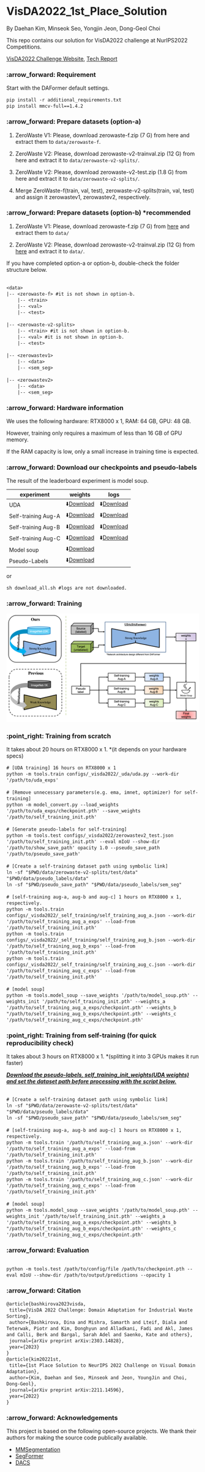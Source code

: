 
# VisDA2022_1st_Place_Solution

By Daehan Kim, Minseok Seo, Yongjin Jeon, Dong-Geol Choi

This repo contains our solution for VisDA2022 challenge at NurIPS2022 Competitions.

[VisDA2022 Challenge Website](https://ai.bu.edu/visda-2022/), [Tech Report](https://arxiv.org/abs/2211.14596)

<h3>:arrow_forward: Requirement</h3>

  Start with the DAFormer default settings.

  ```shell
  pip install -r additional_requirements.txt
  pip install mmcv-full==1.4.2
  ```
  
<h3>:arrow_forward: Prepare datasets (option-a)</h3>

  1. ZeroWaste V1: Please, download zerowaste-f.zip (7 G) from here and extract them to <code>data/zerowaste-f</code>.

  2. ZeroWaste V2: Please, download zerowaste-v2-trainval.zip (12 G) from here and extract it to <code>data/zerowaste-v2-splits/</code>.

  3. ZeroWaste V2: Please, download zerowaste-v2-test.zip (1.8 G) from here and extract it to <code>data/zerowaste-v2-splits/</code>.

  4. Merge ZeroWaste-f(train, val, test), zerowaste-v2-splits(train, val, test) and assign it zerowastev1, zerowastev2, respectively.
  
  
<h3>:arrow_forward: Prepare datasets (option-b) *recommended</h3>

  1. ZeroWaste V1: Please, download zerowaste-f.zip (7 G) from <a href="https://drive.google.com/drive/folders/1dhFVzGCzguPJ7OY5HYkMpBm7eUziiI2C?usp=share_link" target="_blank">here</a> and extract them to <code>data/</code>

  2. ZeroWaste V2: Please, download zerowaste-v2-trainval.zip (12 G) from <a href="https://drive.google.com/drive/folders/1G7KqYfMVS0OwcZeAROsRyHIG4XGPi9Oa?usp=share_link" target="_blank">here</a> and extract it to <code>data/</code>.

If you have completed option-a or option-b, double-check the folder structure below.

```shell

<data>
|-- <zerowaste-f> #it is not shown in option-b.
    |-- <train>
    |-- <val>
    |-- <test>
    
|-- <zerowaste-v2-splits>
    |-- <train> #it is not shown in option-b.
    |-- <val> #it is not shown in option-b.
    |-- <test>
    
|-- <zerowastev1>
    |-- <data>
    |-- <sem_seg>
  
|-- <zerowastev2>
    |-- <data>
    |-- <sem_seg>

```
  
<h3> :arrow_forward: Hardware information </h3>

We uses the following hardware: RTX8000 x 1, RAM: 64 GB, GPU: 48 GB.

However, training only requires a maximum of less than 16 GB of GPU memory.

If the RAM capacity is low, only a small increase in training time is expected.

<h3> :arrow_forward: Download our checkpoints and pseudo-labels</h3>

The result of the leaderboard experiment is model soup.

|experiment|weights|logs|
|------|---|---|
|UDA|:arrow_down:<a href="https://drive.google.com/file/d/16WT_jfTiYTiz0P8RNJVvwc1JiwlA2u5a/view?usp=share_link" target="_blank">Download</a>|:arrow_down:<a href="https://drive.google.com/file/d/1_ROTiRY1azWxWYCbMysm2n58s_za4n-m/view?usp=share_link" target="_blank">Download</a>|
|Self-training Aug-A|:arrow_down:<a href="https://drive.google.com/file/d/1ZU9Y5PqTyIhmc-qBb5cqCcn5wvi65l_5/view?usp=share_link" target="_blank">Download</a>|:arrow_down:<a href="https://drive.google.com/file/d/1g0fb-8sMb_k-ACjchica2_WDt-0-KnhO/view?usp=share_link" target="_blank">Download</a>|
|Self-training Aug-B|:arrow_down:<a href="https://drive.google.com/file/d/1q-B7a-TT3lMLpt8aCG4paEuPhpcSJaRj/view?usp=share_link" target="_blank">Download</a>|:arrow_down:<a href="https://drive.google.com/file/d/1EaO04Gf0dF2X8ohE-H8Qc7gT3dhZB8Pa/view?usp=share_link" target="_blank">Download</a>|
|Self-training Aug-C|:arrow_down:<a href="https://drive.google.com/file/d/1SexQofZNd96McRhEX5eDk6q9RMnD0-Pm/view?usp=share_link" target="_blank">Download</a>|:arrow_down:<a href="https://drive.google.com/file/d/1tS0v_LTwrPfN7xKo1pn1bsnSHjB9VIPz/view?usp=share_link" target="_blank">Download</a>|
|Model soup|:arrow_down:<a href="https://drive.google.com/file/d/1DY-SJFJH8aKUyIi_0vhO4nKlt6QnMfvi/view?usp=share_link" target="_blank">Download</a>||
|Pseudo-Labels|:arrow_down:<a href="https://drive.google.com/file/d/1xPclLgbkUQ7V_37zbBoI6Be7TQSFU0bw/view?usp=share_link" target="_blank">Download</a> ||

or 

```shell
sh download_all.sh #logs are not downloaded.
```

<h3> :arrow_forward: Training</h3>

<img src="./images/simple_method.png" title="params"/>

<h3>:point_right: Training from scratch</h3>
  
It takes about 20 hours on RTX8000 x 1. *(it depends on your hardware specs)

```shell
# [UDA training] 16 hours on RTX8000 x 1
python -m tools.train configs/_visda2022/_uda/uda.py --work-dir '/path/to/uda_exps'

# [Remove unnecessary parameters(e.g. ema, imnet, optimizer) for self-training]
python -m model_convert.py --load_weights '/path/to/uda_exps/checkpoint.pth' --save_weights '/path/to/self_training_init.pth'

# [Generate pseudo-labels for self-training]
python -m tools.test configs/_visda2022/zerowastev2_test.json '/path/to/self_training_init.pth' --eval mIoU --show-dir '/path/to/show_save_path' opacity 1.0 --pseudo_save_path '/path/to/pseudo_save_path'

# [Create a self-training dataset path using symbolic link]
ln -sf "$PWD/data/zerowaste-v2-splits/test/data" "$PWD/data/pseudo_labels/data"
ln -sf "$PWD/pseudo_save_path" "$PWD/data/pseudo_labels/sem_seg"

# [self-training aug-a, aug-b and aug-c] 1 hours on RTX8000 x 1, respectively.
python -m tools.train configs/_visda2022/_self_training/self_training_aug_a.json --work-dir '/path/to/self_training_aug_a_exps' --load-from '/path/to/self_training_init.pth'
python -m tools.train configs/_visda2022/_self_training/self_training_aug_b.json --work-dir '/path/to/self_training_aug_b_exps' --load-from '/path/to/self_training_init.pth'
python -m tools.train configs/_visda2022/_self_training/self_training_aug_c.json --work-dir '/path/to/self_training_aug_c_exps' --load-from '/path/to/self_training_init.pth'
  
# [model soup]
python -m tools.model_soup --save_weights '/path/to/model_soup.pth' --weights_init '/path/to/self_training_init.pth' --weights_a '/path/to/self_training_aug_a_exps/checkpoint.pth' --weights_b "/path/to/self_training_aug_b_exps/checkpoint.pth' --weights_c '/path/to/self_training_aug_c_exps/checkpoint.pth'

```
<h3>:point_right: Training from self-training (for quick reproducibility check) </h3>
  
 It takes about 3 hours on RTX8000 x 1. *(splitting it into 3 GPUs makes it run faster)
 
 
 <U>**_Download the <a href="https://drive.google.com/file/d/1xPclLgbkUQ7V_37zbBoI6Be7TQSFU0bw/view?usp=share_link" target="_blank">pseudo-labels</a>, <a href="https://drive.google.com/file/d/16WT_jfTiYTiz0P8RNJVvwc1JiwlA2u5a/view?usp=share_link" target="_blank">self_training_init_weights(UDA weights)</a> and set the dataset path before processing with the script below._**</U>
  
 ```shell
 
# [Create a self-training dataset path using symbolic link]
ln -sf "$PWD/data/zerowaste-v2-splits/test/data" "$PWD/data/pseudo_labels/data"
ln -sf "$PWD/pseudo_save_path" "$PWD/data/pseudo_labels/sem_seg"

# [self-training aug-a, aug-b and aug-c] 1 hours on RTX8000 x 1, respectively.
python -m tools.train '/path/to/self_training_aug_a.json' --work-dir '/path/to/self_training_aug_a_exps' --load-from '/path/to/self_training_init.pth'
python -m tools.train '/path/to/self_training_aug_b.json' --work-dir '/path/to/self_training_aug_b_exps' --load-from '/path/to/self_training_init.pth'
python -m tools.train '/path/to/self_training_aug_c.json' --work-dir '/path/to/self_training_aug_c_exps' --load-from '/path/to/self_training_init.pth'

# [model soup]
python -m tools.model_soup --save_weights '/path/to/model_soup.pth' --weights_init '/path/to/self_training_init.pth' --weights_a '/path/to/self_training_aug_a_exps/checkpoint.pth' --weights_b "/path/to/self_training_aug_b_exps/checkpoint.pth' --weights_c '/path/to/self_training_aug_c_exps/checkpoint.pth'
  ``` 
  
<h3>:arrow_forward: Evaluation</h3>
<h2></h2>

```shell
python -m tools.test /path/to/config/file /path/to/checkpoint.pth --eval mIoU --show-dir /path/to/output/predictions --opacity 1
```

<h3>:arrow_forward: Citation</h3>

 ```
 @article{bashkirova2023visda,
  title={VisDA 2022 Challenge: Domain Adaptation for Industrial Waste Sorting},
  author={Bashkirova, Dina and Mishra, Samarth and Lteif, Diala and Teterwak, Piotr and Kim, Donghyun and Alladkani, Fadi and Akl, James and Calli, Berk and Bargal, Sarah Adel and Saenko, Kate and others},
  journal={arXiv preprint arXiv:2303.14828},
  year={2023}
}
@article{kim20221st,
  title={1st Place Solution to NeurIPS 2022 Challenge on Visual Domain Adaptation},
  author={Kim, Daehan and Seo, Minseok and Jeon, YoungJin and Choi, Dong-Geol},
  journal={arXiv preprint arXiv:2211.14596},
  year={2022}
}
 ```
  <h3>:arrow_forward: Acknowledgements</h3>

  This project is based on the following open-source projects. We thank their authors for making the source code publically available.
  * [MMSegmentation](https://github.com/open-mmlab/mmsegmentation)
  * [SegFormer](https://github.com/NVlabs/SegFormer)
  * [DACS](https://github.com/vikolss/DACS)
